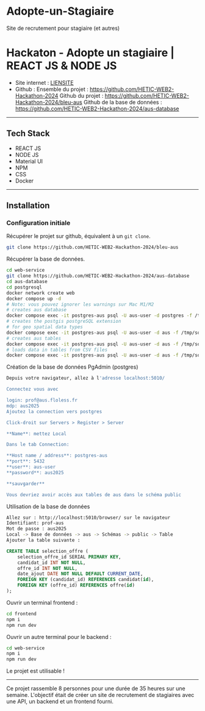 # Adopte-un-Stagiaire
Site de recrutement pour stagiaire (et autres)

# Hackaton - Adopte un stagiaire | REACT JS & NODE JS

- Site internet : [LIENSITE](https://github.com/HETIC-WEB2-Hackathon-2024)
- Github : 
    Ensemble du projet : https://github.com/HETIC-WEB2-Hackathon-2024
    Github du projet : https://github.com/HETIC-WEB2-Hackathon-2024/bleu-aus
    Github de la base de données : https://github.com/HETIC-WEB2-Hackathon-2024/aus-database

---
## Tech Stack
- REACT JS
- NODE JS
- Material UI
- NPM
- CSS
- Docker

---

## Installation
### Configuration initiale
Récupérer le projet sur github, équivalent à un `git clone`.

```bash
git clone https://github.com/HETIC-WEB2-Hackathon-2024/bleu-aus
```

Récupérer la base de données.
```bash
cd web-service
git clone https://github.com/HETIC-WEB2-Hackathon-2024/aus-database
cd aus-database
cd postgresql
docker network create web
docker compose up -d
# Note: vous pouvez ignorer les warnings sur Mac M1/M2
# creates aus database
docker compose exec -it postgres-aus psql -U aus-user -d postgres -f /tmp/sql/create-database.sql
# creates the postgis postgreSQL extension
# for geo spatial data types
docker compose exec -it postgres-aus psql -U aus-user -d aus -f /tmp/sql/create-extension.sql
# creates aus tables
docker compose exec -it postgres-aus psql -U aus-user -d aus -f /tmp/sql/create-tables.sql
# loads data in tables from CSV files
docker compose exec -it postgres-aus psql -U aus-user -d aus -f /tmp/sql/load-data.sql
```

Création de la base de données PgAdmin (postgres)
```bash
Depuis votre navigateur, allez à l'adresse localhost:5010/

Connectez vous avec

login: prof@aus.floless.fr
mdp: aus2025
Ajoutez la connection vers postgres

Click-droit sur Servers > Register > Server

**Name**: mettez Local

Dans le tab Connection:

**Host name / address**: postgres-aus
**port**: 5432
**user**: aus-user
**password**: aus2025

**sauvgarder**

Vous devriez avoir accès aux tables de aus dans le schéma public
```

Utilisation de la base de données
```bash
Allez sur : http://localhost:5010/browser/ sur le navigateur
Identifiant: prof-aus
Mot de passe : aus2025
Local -> Base de données -> aus -> Schémas -> public -> Table 
Ajouter la table suivante :
```
```sql
CREATE TABLE selection_offre (
    selection_offre_id SERIAL PRIMARY KEY,
    candidat_id INT NOT NULL,
    offre_id INT NOT NULL,
    date_ajout DATE NOT NULL DEFAULT CURRENT_DATE,
    FOREIGN KEY (candidat_id) REFERENCES candidat(id),
    FOREIGN KEY (offre_id) REFERENCES offre(id)
);
```

Ouvrir un terminal frontend :
```bash
cd frontend
npm i
npm run dev
```

Ouvrir un autre terminal pour le backend :
```bash
cd web-service
npm i
npm run dev
```

Le projet est utilisable !

---

Ce projet rassemble 8 personnes pour une durée de 35 heures sur une semaine. L'objectif était de créer un site de recrutement de stagiaires avec une API, un backend et un frontend fourni.
